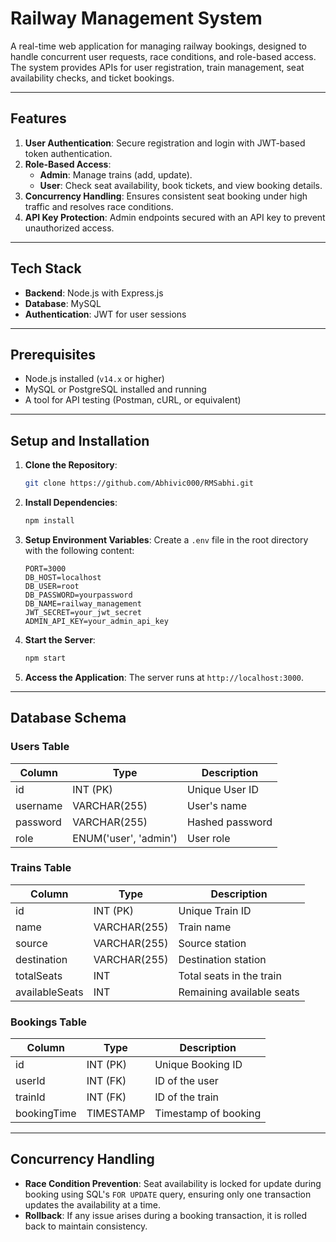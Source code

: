 
# **Railway Management System**

A real-time web application for managing railway bookings, designed to handle concurrent user requests, race conditions, and role-based access. The system provides APIs for user registration, train management, seat availability checks, and ticket bookings.

---

## **Features**
1. **User Authentication**: Secure registration and login with JWT-based token authentication.
2. **Role-Based Access**:
   - **Admin**: Manage trains (add, update).
   - **User**: Check seat availability, book tickets, and view booking details.
3. **Concurrency Handling**: Ensures consistent seat booking under high traffic and resolves race conditions.
4. **API Key Protection**: Admin endpoints secured with an API key to prevent unauthorized access.

---

## **Tech Stack**
- **Backend**: Node.js with Express.js
- **Database**: MySQL
- **Authentication**: JWT for user sessions

---

## **Prerequisites**
- Node.js installed (`v14.x` or higher)
- MySQL or PostgreSQL installed and running
- A tool for API testing (Postman, cURL, or equivalent)

---

## **Setup and Installation**
1. **Clone the Repository**:
   ```bash
   git clone https://github.com/Abhivic000/RMSabhi.git
   ```

2. **Install Dependencies**:
   ```bash
   npm install
   ```

3. **Setup Environment Variables**:
   Create a `.env` file in the root directory with the following content:
   ```env
   PORT=3000
   DB_HOST=localhost
   DB_USER=root
   DB_PASSWORD=yourpassword
   DB_NAME=railway_management
   JWT_SECRET=your_jwt_secret
   ADMIN_API_KEY=your_admin_api_key
   ```

4. **Start the Server**:
   ```bash
   npm start
   ```

5. **Access the Application**:
   The server runs at `http://localhost:3000`.

---



## **Database Schema**
### **Users Table**
| Column   | Type          | Description          |
|----------|---------------|----------------------|
| id       | INT (PK)      | Unique User ID       |
| username | VARCHAR(255)  | User's name          |
| password | VARCHAR(255)  | Hashed password      |
| role     | ENUM('user', 'admin') | User role     |

### **Trains Table**
| Column       | Type          | Description               |
|--------------|---------------|---------------------------|
| id           | INT (PK)      | Unique Train ID           |
| name         | VARCHAR(255)  | Train name                |
| source       | VARCHAR(255)  | Source station            |
| destination  | VARCHAR(255)  | Destination station       |
| totalSeats   | INT           | Total seats in the train  |
| availableSeats | INT         | Remaining available seats |

### **Bookings Table**
| Column      | Type          | Description             |
|-------------|---------------|-------------------------|
| id          | INT (PK)      | Unique Booking ID       |
| userId      | INT (FK)      | ID of the user          |
| trainId     | INT (FK)      | ID of the train         |
| bookingTime | TIMESTAMP     | Timestamp of booking    |

---

## **Concurrency Handling**
- **Race Condition Prevention**: Seat availability is locked for update during booking using SQL's `FOR UPDATE` query, ensuring only one transaction updates the availability at a time.
- **Rollback**: If any issue arises during a booking transaction, it is rolled back to maintain consistency.


